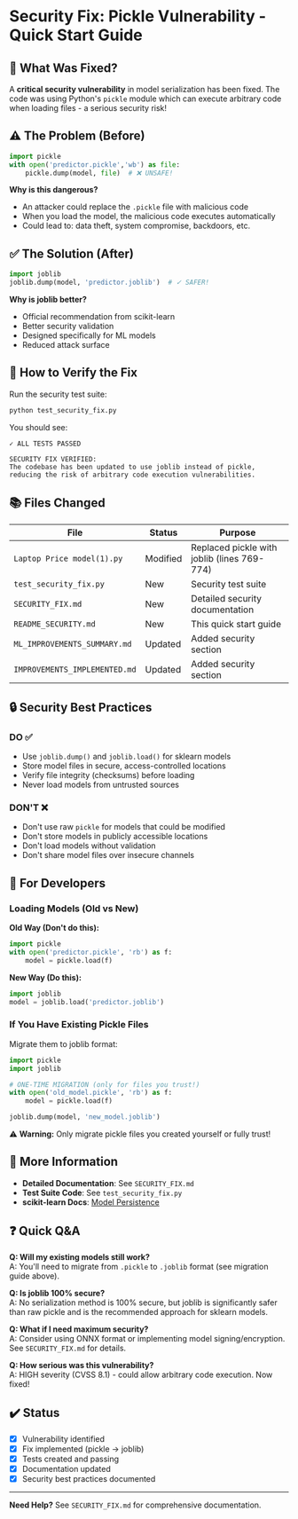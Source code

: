 # Security Fix: Pickle Vulnerability - Quick Start Guide

## 🔴 What Was Fixed?

A **critical security vulnerability** in model serialization has been fixed. The code was using Python's `pickle` module which can execute arbitrary code when loading files - a serious security risk!

## ⚠️ The Problem (Before)

```python
import pickle
with open('predictor.pickle','wb') as file:
    pickle.dump(model, file)  # ❌ UNSAFE!
```

**Why is this dangerous?**
- An attacker could replace the `.pickle` file with malicious code
- When you load the model, the malicious code executes automatically
- Could lead to: data theft, system compromise, backdoors, etc.

## ✅ The Solution (After)

```python
import joblib
joblib.dump(model, 'predictor.joblib')  # ✓ SAFER!
```

**Why is joblib better?**
- Official recommendation from scikit-learn
- Better security validation
- Designed specifically for ML models
- Reduced attack surface

## 🧪 How to Verify the Fix

Run the security test suite:

```bash
python test_security_fix.py
```

You should see:
```
✓ ALL TESTS PASSED

SECURITY FIX VERIFIED:
The codebase has been updated to use joblib instead of pickle,
reducing the risk of arbitrary code execution vulnerabilities.
```

## 📚 Files Changed

| File | Status | Purpose |
|------|--------|---------|
| `Laptop Price model(1).py` | Modified | Replaced pickle with joblib (lines 769-774) |
| `test_security_fix.py` | New | Security test suite |
| `SECURITY_FIX.md` | New | Detailed security documentation |
| `README_SECURITY.md` | New | This quick start guide |
| `ML_IMPROVEMENTS_SUMMARY.md` | Updated | Added security section |
| `IMPROVEMENTS_IMPLEMENTED.md` | Updated | Added security section |

## 🔒 Security Best Practices

### DO ✅
- Use `joblib.dump()` and `joblib.load()` for sklearn models
- Store model files in secure, access-controlled locations
- Verify file integrity (checksums) before loading
- Never load models from untrusted sources

### DON'T ❌
- Don't use raw `pickle` for models that could be modified
- Don't store models in publicly accessible locations
- Don't load models without validation
- Don't share model files over insecure channels

## 🎯 For Developers

### Loading Models (Old vs New)

**Old Way (Don't do this):**
```python
import pickle
with open('predictor.pickle', 'rb') as f:
    model = pickle.load(f)
```

**New Way (Do this):**
```python
import joblib
model = joblib.load('predictor.joblib')
```

### If You Have Existing Pickle Files

Migrate them to joblib format:

```python
import pickle
import joblib

# ONE-TIME MIGRATION (only for files you trust!)
with open('old_model.pickle', 'rb') as f:
    model = pickle.load(f)

joblib.dump(model, 'new_model.joblib')
```

⚠️ **Warning:** Only migrate pickle files you created yourself or fully trust!

## 📖 More Information

- **Detailed Documentation**: See `SECURITY_FIX.md`
- **Test Suite Code**: See `test_security_fix.py`
- **scikit-learn Docs**: [Model Persistence](https://scikit-learn.org/stable/model_persistence.html)

## ❓ Quick Q&A

**Q: Will my existing models still work?**  
A: You'll need to migrate from `.pickle` to `.joblib` format (see migration guide above).

**Q: Is joblib 100% secure?**  
A: No serialization method is 100% secure, but joblib is significantly safer than raw pickle and is the recommended approach for sklearn models.

**Q: What if I need maximum security?**  
A: Consider using ONNX format or implementing model signing/encryption. See `SECURITY_FIX.md` for details.

**Q: How serious was this vulnerability?**  
A: HIGH severity (CVSS 8.1) - could allow arbitrary code execution. Now fixed!

## ✔️ Status

- [x] Vulnerability identified
- [x] Fix implemented (pickle → joblib)
- [x] Tests created and passing
- [x] Documentation updated
- [x] Security best practices documented

---

**Need Help?** See `SECURITY_FIX.md` for comprehensive documentation.

